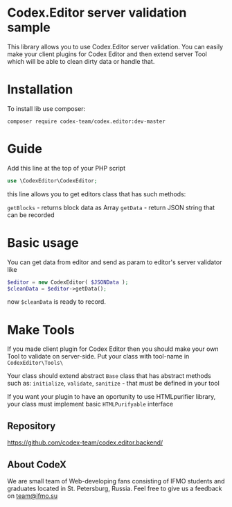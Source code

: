 # Codex.Editor server validation sample

This library allows you to use Codex.Editor server validation. 
You can easily make your client plugins for Codex Editor and then 
extend server Tool which will be able to clean dirty data or handle that.

# Installation

To install lib use composer:
```
composer require codex-team/codex.editor:dev-master
```

# Guide 

Add this line at the top of your PHP script

```php
use \CodexEditor\CodexEditor;
```

this line allows you to get editors class that has such methods:

`getBlocks` - returns block data as Array
`getData` - return JSON string that can be recorded

# Basic usage

You can get data from editor and send as param to editor's server validator like

```php
$editor = new CodexEditor( $JSONData );
$cleanData = $editor->getData();
```

now `$cleanData` is ready to record. 

# Make Tools

If you made client plugin for Codex Editor then you should make your own Tool to validate on server-side.
Put your class with tool-name in `CodexEditor\Tools\`

Your class should extend abstract `Base` class that has abstract methods such as:
`initialize`, `validate`, `sanitize` - that must be defined in your tool

If you want your plugin to have an oportunity to use HTMLpurifier library,
your class must implement basic `HTMLPurifyable` interface


## Repository 
<a href="https://github.com/codex-team/codex.editor.backend/">https://github.com/codex-team/codex.editor.backend/</a>


## About CodeX
We are small team of Web-developing fans consisting of IFMO students and graduates located in St. Petersburg, Russia. 
Feel free to give us a feedback on <a href="mailto::team@ifmo.su">team@ifmo.su</a>
